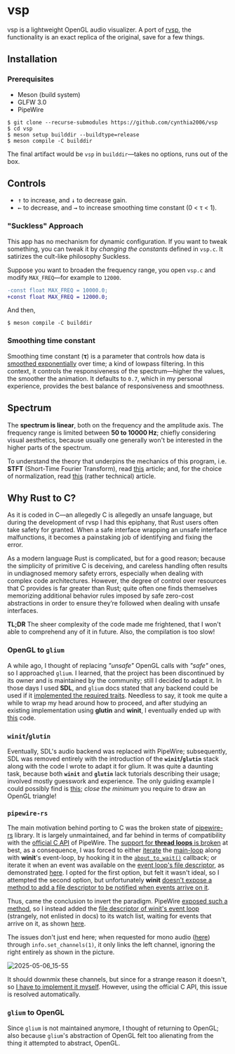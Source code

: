 # vsp

vsp is a lightweight OpenGL audio visualizer. A port of [rvsp](https://github.com/cynthia2006/rvsp), the functionality is an exact replica of the original, save for a few things. 

## Installation

### Prerequisites

- Meson (build system)
- GLFW 3.0
- PipeWire

```
$ git clone --recurse-submodules https://github.com/cynthia2006/vsp
$ cd vsp
$ meson setup builddir --buildtype=release
$ meson compile -C builddir
```

The final artifact would be `vsp` in `builddir`—takes no options, runs out of the box.

## Controls

- <kbd>↑</kbd> to increase, and <kbd>↓</kbd> to decrease gain.
- <kbd>←</kbd> to decrease, and <kbd>→</kbd> to increase smoothing time constant (0 < τ < 1).


### "Suckless" Approach

This app has no mechanism for dynamic configuration. If you want to tweak something, you can tweak it by *changing the constants* defined in `vsp.c`. It satirizes the cult-like philosophy Suckless.

Suppose you want to broaden the frequency range, you open `vsp.c` and modify `MAX_FREQ`—for example to `12000`.

```diff
-const float MAX_FREQ = 10000.0;
+const float MAX_FREQ = 12000.0;
```

And then,

```
$ meson compile -C builddir
```


### Smoothing time constant

Smoothing time constant (**τ**) is a parameter that controls how data is [smoothed exponentially](https://en.wikipedia.org/wiki/Exponential_smoothing) over time; a kind of lowpass filtering. In this context, it controls the responsiveness of the spectrum—higher the values, the smoother the animation. It defaults to `0.7`, which in my personal experience, provides the best balance of responsiveness and smoothness.


## Spectrum

The **spectrum is linear**, both on the frequency and the amplitude axis. The frequency range is limited between **50 to 10000 Hz**; chiefly considering visual aesthetics, because usually one generally won't be interested in the higher parts of the spectrum.

To understand the theory that underpins the mechanics of this program, i.e. **STFT** (Short-Time Fourier Transform), read [this](https://brianmcfee.net/dstbook-site/content/ch09-stft/intro.html) article; and, for the choice of normalization, read [this](https://appliedacousticschalmers.github.io/scaling-of-the-dft/AES2020_eBrief/#31--scaling-of-dft-spectra-of-discrete-tones) (rather technical) article.

## Why Rust to C?

As it is coded in C—an allegedly C is allegedly an unsafe language, but during the development of rvsp I had this epiphany, that Rust users often take safety for granted. When a safe interface wrapping an unsafe interface malfunctions, it becomes a painstaking job of identifying and fixing the error.

As a modern language Rust is complicated, but for a good reason; because the simplicity of primitive C is deceiving, and careless handling often results in undiagnosed memory safety errors, especially when dealing with complex code architectures. However, the degree of control over resources that C provides is far greater than Rust; quite often one finds themselves memorizing additional behavior rules imposed by safe zero-cost abstractions in order to ensure they’re followed when dealing with unsafe interfaces.

**TL;DR** The sheer complexity of the code made me frightened, that I won't able to comprehend any of it in future. Also, the compilation is too slow!

### OpenGL to `glium`

A while ago, I thought of replacing *"unsafe"* OpenGL calls with *"safe"* ones, so I approached `glium`. I learned, that the project has been discontinued by its owner and is maintained by the community; still I decided to adapt it. In those days I used **SDL**, and `glium` docs stated that any backend could be used if it [implemented the required traits](https://docs.rs/glium/latest/glium/backend/index.html). Needless to say, it took me quite a while to wrap my head around how to proceed, and after studying an existing implementation using **glutin** and **winit**, I eventually ended up with [this](https://github.com/cynthia2006/rvsp/blob/3f0da4c7f8f5a314e9e5d892c22df2903bc3684b/src/sdl_backend.rs) code.

### `winit`/`glutin`

Eventually, SDL's audio backend was replaced with PipeWire; subsequently, SDL was removed entirely with the introduction of the **`winit`/`glutin`** stack along with the code I wrote to adapt it for glium. It was quite a daunting task, because both **`winit`** and **`glutin`** lack tutorials describing their usage; involved mostly guesswork and experience. The only guiding example I could possibly find is [this](https://github.com/rust-windowing/glutin/blob/master/glutin_examples/src/lib.rs); *close the minimum* you require to draw an OpenGL triangle!

### `pipewire-rs`

The main motivation behind porting to C was the broken state of [pipewire-rs](https://gitlab.freedesktop.org/pipewire/pipewire-rs) library. It is largely unmaintained, and far behind in terms of compatibility with the [official C API](https://docs.pipewire.org/page_api.html) of PipeWire. The [support for **thread loops** is broken](https://gitlab.freedesktop.org/pipewire/pipewire-rs/-/issues/17) at best, as a consequence, I was forced to either [iterate](https://pipewire.pages.freedesktop.org/pipewire-rs/pipewire/loop_/struct.LoopRef.html#method.iterate) the [main-loop](https://pipewire.pages.freedesktop.org/pipewire-rs/pipewire/main_loop/struct.MainLoop.html) along with **winit**'s event-loop, by hooking it in the [`about_to_wait()`](https://docs.rs/winit/latest/winit/application/trait.ApplicationHandler.html#method.about_to_wait) callback; or iterate it when an event was available on the [event loop's file descriptor](https://pipewire.pages.freedesktop.org/pipewire-rs/pipewire/loop_/struct.LoopRef.html#method.fd), as demonstrated [here](https://gitlab.freedesktop.org/pipewire/pipewire/-/blob/master/src/examples/gmain.c?ref_type=heads#L65-67). I opted for the first option, but felt it wasn't ideal, so I attempted the second option, but unfortunately **winit** [doesn't expose a method to add a file descriptor to be notified when events arrive on it](https://github.com/rust-windowing/winit/issues/3592).

Thus, came the conclusion to invert the paradigm. PipeWire [exposed such a method](https://pipewire.pages.freedesktop.org/pipewire-rs/pipewire/loop_/struct.LoopRef.html#method.add_io), so I instead added the [file descriptor of winit's event loop](https://github.com/rust-windowing/winit/blob/519947463fe2c2e213c5cc8f217554d07301ef23/src/event_loop.rs#L331-L333) (strangely, not enlisted in docs) to its watch list, waiting for events that arrive on it, as shown [here](https://github.com/rust-windowing/winit/blob/519947463fe2c2e213c5cc8f217554d07301ef23/src/event_loop.rs#L331-L333).

The issues don't just end here; when requested for mono audio ([here](https://github.com/cynthia2006/rvsp/blob/fb10b69fa57e7db77a228d6d550ed15105da1713/src/main.rs#L369-L376)) through `info.set_channels(1)`, it only links the left channel, ignoring the right entirely as shown in the picture. 

![2025-05-06_15-55](https://github.com/user-attachments/assets/3354c5de-a14b-4c66-8e6c-38b8577514e9)


It should downmix these channels, but since for a strange reason it doesn't, so [I have to implement it myself](https://github.com/cynthia2006/rvsp/blob/fb10b69fa57e7db77a228d6d550ed15105da1713/src/main.rs#L101-L111). However, using the official C API, this issue is resolved automatically.

### `glium` to OpenGL

Since `glium` is not maintained anymore, I thought of returning to OpenGL; also because `glium`'s abstraction of OpenGL felt too alienating from the thing it attempted to abstract, OpenGL.
